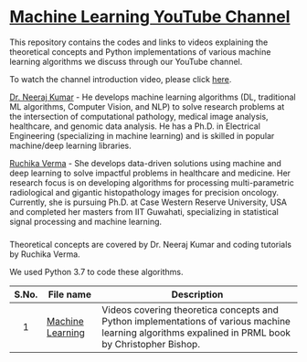 # [Machine Learning YouTube Channel](https://www.youtube.com/channel/UCOeCHYu0CAN_3FrWYd5w3Hw?view_as=subscriber) 
This repository contains the codes and links to videos explaining the theoretical concepts and Python implementations of various machine learning algorithms we discuss through our YouTube channel.

To watch the channel introduction video, please click [here](https://www.youtube.com/watch?v=n4fcPyWKrAo).

[Dr. Neeraj Kumar](https://neerajkumarvaid.weebly.com/) - He develops machine learning algorithms (DL, traditional ML algorithms, Computer Vision, and NLP) to solve research problems at the intersection of computational pathology, medical image analysis, healthcare, and genomic data analysis. He has a Ph.D. in Electrical Engineering (specializing in machine learning) and is skilled in popular machine/deep learning libraries.

[Ruchika Verma](https://ruchika-verma.weebly.com/) - She develops data-driven solutions using machine and deep learning to solve impactful problems in healthcare and medicine. Her research focus is on developing algorithms for processing multi-parametric radiological and gigantic histopathology images for precision oncology. Currently, she is pursuing Ph.D. at Case Western Reserve University, USA and completed her masters from IIT Guwahati, specializing in statistical signal processing and machine learning.

###

Theoretical concepts are covered by Dr. Neeraj Kumar and coding tutorials by Ruchika Verma.

We used Python 3.7 to code these algorithms.  

| **S.No.**| **File name** | **Description** |
| :-------------: | ------------- | ------------- |
|1| [Machine Learning](https://github.com/ruchikaverma-iitg/Machine_Learning_Youtube_Channel/tree/master/Machine_Learning)  | Videos covering theoretica concepts and Python implementations of various machine learning algorithms expalined in PRML book by Christopher Bishop.  |
